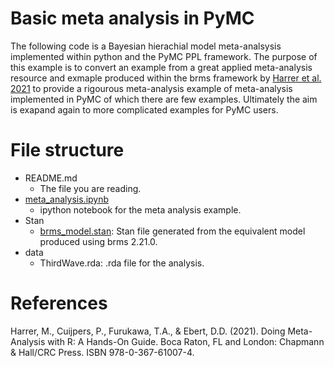 # Basic meta analysis in PyMC
The following code is a Bayesian hierachial model meta-analsysis implemented within python and the PyMC PPL framework. The purpose of this example is to convert an example from a great applied meta-analysis resource and exmaple produced within the brms framework by [Harrer et al. 2021](https://bookdown.org/MathiasHarrer/Doing_Meta_Analysis_in_R/bayesian-ma.html) to provide a rigourous meta-analysis example of meta-analysis implemented in PyMC of which there are few examples. Ultimately the aim is exapand again to more complicated examples for PyMC users.


# File structure

- README.md
  - The file you are reading. 
- [meta_analysis.ipynb](meta_analysis.ipynb)
  - ipython notebook for the meta analysis example.
- Stan
  - [brms_model.stan](stan/brms_model.stan): Stan file generated from the equivalent model produced using brms 2.21.0.
- data
  - ThirdWave.rda: .rda file for the analysis.

# References
Harrer, M., Cuijpers, P., Furukawa, T.A., & Ebert, D.D. (2021). Doing Meta-Analysis with R: A Hands-On Guide. Boca Raton, FL and London: Chapmann & Hall/CRC Press. ISBN 978-0-367-61007-4.
